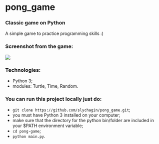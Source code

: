 # pong_game
### Classic game on Python

A simple game to practice programming skills :)

### Screenshot from the game:
![](https://github.com/slychagin/pong_game/blob/master/screenshots/pong_game.jpg)

### Technologies:
- Python 3;
- modules: Turtle, Time, Random.

### You can run this project locally just do:
- `git clone https://github.com/slychagin/pong_game.git`;
- you must have Python 3 installed on your computer;
- make sure that the directory for the python bin/folder are included in your $PATH environment variable;
- `cd pong-game`;
- `python main.py`.

